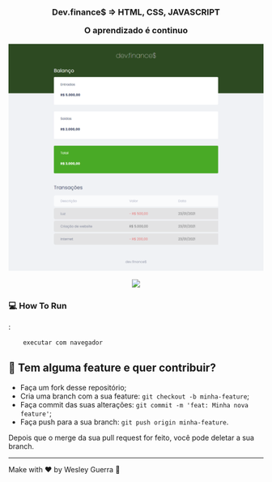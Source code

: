 <h3 align="center">
  Dev.finance$ => HTML, CSS, JAVASCRIPT
  <p> O aprendizado é continuo </P>
</h3>


<p align="center">
   <img src="dev_finance.png" >
</p>


<p align="center">
   <img src="dev_finance_form.png" >
</p>

### :computer: How To Run
:
 ```bash
     executar com navegador
 ```

## 🤔 Tem alguma feature e quer contribuir?

- Faça um fork desse repositório;
- Cria uma branch com a sua feature: `git checkout -b minha-feature`;
- Faça commit das suas alterações: `git commit -m 'feat: Minha nova feature'`;
- Faça push para a sua branch: `git push origin minha-feature`.

Depois que o merge da sua pull request for feito, você pode deletar a sua branch.

---

Make with ♥ by Wesley Guerra :wave:



